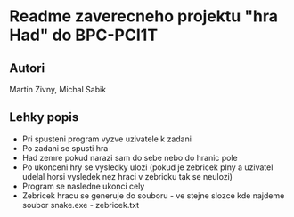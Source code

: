 # Readme zaverecneho projektu "hra Had" do BPC-PCI1T

## Autori

Martin Zivny, Michal Sabik


## Lehky popis

- Pri spusteni program vyzve uzivatele k zadani 
- Po zadani se spusti hra
- Had zemre pokud narazi sam do sebe nebo do hranic pole
- Po ukonceni hry se vysledky ulozi (pokud je zebricek plny a uzivatel udelal horsi vysledek nez hraci v zebricku tak se neulozi)
- Program se nasledne ukonci cely
- Zebricek hracu se generuje do souboru - ve stejne slozce kde najdeme soubor snake.exe - zebricek.txt